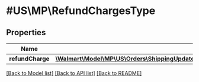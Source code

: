 # #US\MP\RefundChargesType

## Properties

Name | Type | Description | Notes
------------ | ------------- | ------------- | -------------
**refundCharge** | [**\Walmart\Model\MP\US\Orders\ShippingUpdates200ResponseOrderOrderLinesOrderLineInnerRefundRefundChargesRefundChargeInner[]**](ShippingUpdates200ResponseOrderOrderLinesOrderLineInnerRefundRefundChargesRefundChargeInner.md) |  | [optional]


[[Back to Model list]](../) [[Back to API list]](../../Api/US/MP) [[Back to README]](../../README.md)
